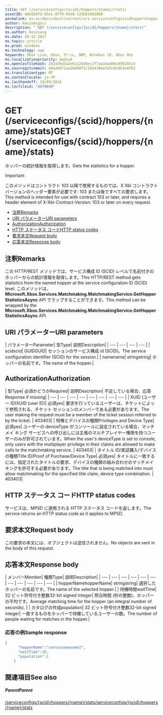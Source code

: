 ```yaml
---
title: GET (/serviceconfigs/{scid}/hoppers/{name}/stats)
assetID: 4de5b07d-93e1-8ff0-05dd-1d3bb1802088
permalink: en-us/docs/xboxlive/rest/uri-serviceconfigsscidhoppershoppernamestatsget.html
author: KevinAsgari
description: " GET (/serviceconfigs/{scid}/hoppers/{name}/stats)"
ms.author: kevinasg
ms.date: 20-12-2017
ms.topic: article
ms.prod: windows
ms.technology: uwp
keywords: Xbox Live, Xbox, ゲーム, UWP, Windows 10, Xbox One
ms.localizationpriority: medium
ms.openlocfilehash: 242a3bd3a2e6112436ec3f7aa3dad60c05619314
ms.sourcegitcommit: 49aab071aa2bd88f1c165438ee7e5c854b3e4f61
ms.translationtype: MT
ms.contentlocale: ja-JP
ms.lasthandoff: 10/09/2018
ms.locfileid: "4470849"
---
```

# <a name="get-serviceconfigsscidhoppersnamestats"></a><span data-ttu-id="677a8-104">GET (/serviceconfigs/{scid}/hoppers/{name}/stats)</span><span class="sxs-lookup"><span data-stu-id="677a8-104">GET (/serviceconfigs/{scid}/hoppers/{name}/stats)</span></span>

<span data-ttu-id="677a8-105">ホッパーの統計情報を取得します。</span><span class="sxs-lookup"><span data-stu-id="677a8-105">Gets the statistics for a hopper.</span></span>

> [!IMPORTANT]
> <span data-ttu-id="677a8-106">このメソッドはコントラクト 103 以降で使用するものでは、X Xbl コントラクト バージョンのヘッダー要素が必要です: 103 または後ですべての要求します。</span><span class="sxs-lookup"><span data-stu-id="677a8-106">This method is intended for use with contract 103 or later, and requires a header element of X-Xbl-Contract-Version: 103 or later on every request.</span></span>

  * [<span data-ttu-id="677a8-107">注釈</span><span class="sxs-lookup"><span data-stu-id="677a8-107">Remarks</span></span>](#ID4ET)
  * [<span data-ttu-id="677a8-108">URI パラメーター</span><span class="sxs-lookup"><span data-stu-id="677a8-108">URI parameters</span></span>](#ID4E5)
  * [<span data-ttu-id="677a8-109">Authorization</span><span class="sxs-lookup"><span data-stu-id="677a8-109">Authorization</span></span>](#ID4EJB)
  * [<span data-ttu-id="677a8-110">HTTP ステータス コード</span><span class="sxs-lookup"><span data-stu-id="677a8-110">HTTP status codes</span></span>](#ID4E3C)
  * [<span data-ttu-id="677a8-111">要求本文</span><span class="sxs-lookup"><span data-stu-id="677a8-111">Request body</span></span>](#ID4EFD)
  * [<span data-ttu-id="677a8-112">応答本文</span><span class="sxs-lookup"><span data-stu-id="677a8-112">Response body</span></span>](#ID4EQD)

<a id="ID4ET"></a>


## <a name="remarks"></a><span data-ttu-id="677a8-113">注釈</span><span class="sxs-lookup"><span data-stu-id="677a8-113">Remarks</span></span>
<span data-ttu-id="677a8-114">この HTTP/REST メソッドでは、サービス構成 ID (SCID) レベルで名前付きのホッパーからの統計情報を取得します。</span><span class="sxs-lookup"><span data-stu-id="677a8-114">This HTTP/REST method gets statistics from the named hopper at the service configuration ID (SCID) level.</span></span> <span data-ttu-id="677a8-115">このメソッドは、 **Microsoft.Xbox.Services.Matchmaking.MatchmakingService.GetHopperStatisticsAsync** API でラップすることができます。</span><span class="sxs-lookup"><span data-stu-id="677a8-115">This method can be wrapped by the **Microsoft.Xbox.Services.Matchmaking.MatchmakingService.GetHopperStatisticsAsync** API.</span></span>  
<a id="ID4E5"></a>


## <a name="uri-parameters"></a><span data-ttu-id="677a8-116">URI パラメーター</span><span class="sxs-lookup"><span data-stu-id="677a8-116">URI parameters</span></span>

| <span data-ttu-id="677a8-117">パラメーター</span><span class="sxs-lookup"><span data-stu-id="677a8-117">Parameter</span></span>| <span data-ttu-id="677a8-118">型</span><span class="sxs-lookup"><span data-stu-id="677a8-118">Type</span></span>| <span data-ttu-id="677a8-119">説明</span><span class="sxs-lookup"><span data-stu-id="677a8-119">Description</span></span>|
| --- | --- | --- | --- |
| <span data-ttu-id="677a8-120">scid</span><span class="sxs-lookup"><span data-stu-id="677a8-120">scid</span></span>| <span data-ttu-id="677a8-121">GUID</span><span class="sxs-lookup"><span data-stu-id="677a8-121">GUID</span></span>| <span data-ttu-id="677a8-122">セッションのサービス構成 id (SCID)。</span><span class="sxs-lookup"><span data-stu-id="677a8-122">The service configuration identifier (SCID) for the session.</span></span>|
| <span data-ttu-id="677a8-123">name</span><span class="sxs-lookup"><span data-stu-id="677a8-123">name</span></span>| <span data-ttu-id="677a8-124">string</span><span class="sxs-lookup"><span data-stu-id="677a8-124">string</span></span>| <span data-ttu-id="677a8-125">ホッパーの名前です。</span><span class="sxs-lookup"><span data-stu-id="677a8-125">The name of the hopper.</span></span>|

<a id="ID4EJB"></a>


## <a name="authorization"></a><span data-ttu-id="677a8-126">Authorization</span><span class="sxs-lookup"><span data-stu-id="677a8-126">Authorization</span></span>

| <span data-ttu-id="677a8-127">型</span><span class="sxs-lookup"><span data-stu-id="677a8-127">Type</span></span>| <span data-ttu-id="677a8-128">必須かどうか</span><span class="sxs-lookup"><span data-stu-id="677a8-128">Required</span></span>| <span data-ttu-id="677a8-129">説明</span><span class="sxs-lookup"><span data-stu-id="677a8-129">Description</span></span>| <span data-ttu-id="677a8-130">不足している場合、応答</span><span class="sxs-lookup"><span data-stu-id="677a8-130">Response if missing</span></span>|
| --- | --- | --- | --- | --- | --- | --- | --- |
| <span data-ttu-id="677a8-131">XUID (ユーザー ID)</span><span class="sxs-lookup"><span data-stu-id="677a8-131">XUID (user ID)</span></span>| <span data-ttu-id="677a8-132">必須</span><span class="sxs-lookup"><span data-stu-id="677a8-132">yes</span></span>| <span data-ttu-id="677a8-133">要求を行っているユーザーは、チケットによって参照される、チケット セッションのメンバーである必要があります。</span><span class="sxs-lookup"><span data-stu-id="677a8-133">The user making the request must be a member of the ticket session referred to by the ticket.</span></span> | <span data-ttu-id="677a8-134">403</span><span class="sxs-lookup"><span data-stu-id="677a8-134">403</span></span>|
| <span data-ttu-id="677a8-135">特権とデバイスの種類</span><span class="sxs-lookup"><span data-stu-id="677a8-135">Privileges and Device Type</span></span>| <span data-ttu-id="677a8-136">必須</span><span class="sxs-lookup"><span data-stu-id="677a8-136">yes</span></span>| <span data-ttu-id="677a8-137">ユーザーの deviceType がコンソールに設定されている場合、マッチメイ キング サービスへの呼び出しには主張のマルチプレイヤー権限を持つユーザーのみが許可されています。</span><span class="sxs-lookup"><span data-stu-id="677a8-137">When the user's deviceType is set to console, only users with the multiplayer privilege in their claims are allowed to make calls to the matchmaking service.</span></span> | <span data-ttu-id="677a8-138">403</span><span class="sxs-lookup"><span data-stu-id="677a8-138">403</span></span>|
| <span data-ttu-id="677a8-139">タイトル ID/実証購入/デバイスの種類</span><span class="sxs-lookup"><span data-stu-id="677a8-139">Title ID/Proof of Purchase/Device Type</span></span>| <span data-ttu-id="677a8-140">必須</span><span class="sxs-lookup"><span data-stu-id="677a8-140">yes</span></span>| <span data-ttu-id="677a8-141">タイトルに一致するには、指定されたタイトルの要求、デバイスの種類の組み合わせのマッチメイ キングを許可する必要があります。</span><span class="sxs-lookup"><span data-stu-id="677a8-141">The title that is being matched into must allow matchmaking for the specified title claim, device type combination.</span></span> | <span data-ttu-id="677a8-142">403</span><span class="sxs-lookup"><span data-stu-id="677a8-142">403</span></span>|

<a id="ID4E3C"></a>


## <a name="http-status-codes"></a><span data-ttu-id="677a8-143">HTTP ステータス コード</span><span class="sxs-lookup"><span data-stu-id="677a8-143">HTTP status codes</span></span>
<span data-ttu-id="677a8-144">サービスは、MPSD に適用される HTTP ステータス コードを返します。</span><span class="sxs-lookup"><span data-stu-id="677a8-144">The service returns an HTTP status code as it applies to MPSD.</span></span>  
<a id="ID4EFD"></a>


## <a name="request-body"></a><span data-ttu-id="677a8-145">要求本文</span><span class="sxs-lookup"><span data-stu-id="677a8-145">Request body</span></span>

<span data-ttu-id="677a8-146">この要求の本文には、オブジェクトは送信されません。</span><span class="sxs-lookup"><span data-stu-id="677a8-146">No objects are sent in the body of this request.</span></span>

<a id="ID4EQD"></a>


## <a name="response-body"></a><span data-ttu-id="677a8-147">応答本文</span><span class="sxs-lookup"><span data-stu-id="677a8-147">Response body</span></span>

| <span data-ttu-id="677a8-148">メンバー</span><span class="sxs-lookup"><span data-stu-id="677a8-148">Member</span></span>| <span data-ttu-id="677a8-149">種類</span><span class="sxs-lookup"><span data-stu-id="677a8-149">Type</span></span>| <span data-ttu-id="677a8-150">説明</span><span class="sxs-lookup"><span data-stu-id="677a8-150">Description</span></span>|
| --- | --- | --- | --- | --- | --- | --- | --- | --- | --- | --- |
| <span data-ttu-id="677a8-151">hopperName</span><span class="sxs-lookup"><span data-stu-id="677a8-151">hopperName</span></span>| <span data-ttu-id="677a8-152">string</span><span class="sxs-lookup"><span data-stu-id="677a8-152">string</span></span>| <span data-ttu-id="677a8-153">選択したホッパーの名前です。</span><span class="sxs-lookup"><span data-stu-id="677a8-153">The name of the selected hopper.</span></span>|
| <span data-ttu-id="677a8-154">待機時間</span><span class="sxs-lookup"><span data-stu-id="677a8-154">waitTime</span></span>| <span data-ttu-id="677a8-155">32 ビット符号付き整数</span><span class="sxs-lookup"><span data-stu-id="677a8-155">32-bit signed integer</span></span>| <span data-ttu-id="677a8-156">照合時間 (秒の整数)、ホッパーの平均です。</span><span class="sxs-lookup"><span data-stu-id="677a8-156">Average matching time for the hopper (an integral number of seconds).</span></span> |
| <span data-ttu-id="677a8-157">カタログの作成</span><span class="sxs-lookup"><span data-stu-id="677a8-157">population</span></span>| <span data-ttu-id="677a8-158">32 ビット符号付き整数</span><span class="sxs-lookup"><span data-stu-id="677a8-158">32-bit signed integer</span></span>| <span data-ttu-id="677a8-159">一致するものをホッパーで待機しているユーザーの数。</span><span class="sxs-lookup"><span data-stu-id="677a8-159">The number of people waiting for matches in the hopper.</span></span>|

<a id="ID4E1D"></a>


### <a name="sample-response"></a><span data-ttu-id="677a8-160">応答の例</span><span class="sxs-lookup"><span data-stu-id="677a8-160">Sample response</span></span>


```cpp
{
      "hopperName":"contosoawesome2",
      "waitTime":30,
      "population":1
    }


```


<a id="ID4EJE"></a>


## <a name="see-also"></a><span data-ttu-id="677a8-161">関連項目</span><span class="sxs-lookup"><span data-stu-id="677a8-161">See also</span></span>

<a id="ID4ELE"></a>


##### <a name="parent"></a><span data-ttu-id="677a8-162">Parent</span><span class="sxs-lookup"><span data-stu-id="677a8-162">Parent</span></span>  

[<span data-ttu-id="677a8-163">/serviceconfigs/{scid}/hoppers/{name}/stats</span><span class="sxs-lookup"><span data-stu-id="677a8-163">/serviceconfigs/{scid}/hoppers/{name}/stats</span></span>](uri-serviceconfigsscidhoppershoppernamestats.md)
